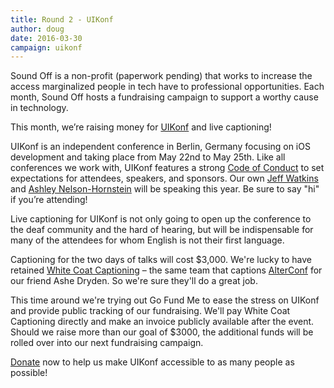 ```yaml
---
title: Round 2 - UIKonf
author: doug
date: 2016-03-30
campaign: uikonf
---
```


Sound Off is a non-profit (paperwork pending) that works to increase the access marginalized people in tech have to professional opportunities. Each month, Sound Off hosts a fundraising campaign to support a worthy cause in technology.

This month, we’re raising money for [UIKonf][uikonf] and live captioning!

UIKonf is an independent conference in Berlin, Germany focusing on iOS development and taking place from May 22nd to May 25th. Like all conferences we work with, UIKonf features a strong [Code of Conduct][uikonf-coc] to set expectations for attendees, speakers, and sponsors. Our own [Jeff Watkins][jeffwatkins] and [Ashley Nelson-Hornstein][ashleynh] will be speaking this year. Be sure to say "hi" if you’re attending!

Live captioning for UIKonf is not only going to open up the conference to the deaf community and the hard of hearing, but will be indispensable for many of the attendees for whom English is not their first language.

Captioning for the two days of talks will cost $3,000. We're lucky to have retained [White Coat Captioning][whitecoat] – the same team that captions [AlterConf](http://alterconf.com) for our friend Ashe Dryden. So we're sure they'll do a great job.

This time around we're trying out Go Fund Me to ease the stress on UIKonf and provide public tracking of our fundraising. We'll pay White Coat Captioning directly and make an invoice publicly available after the event. Should we raise more than our goal of $3000, the additional funds will be rolled over into our next fundraising campaign.

[Donate][donate] now to help us make UIKonf accessible to as many people as possible!

[uikonf]: http://uikonf.com
[uikonf-coc]: http://www.uikonf.com/coc
[whitecoat]: http://www.whitecoatcaptioning.com
[donate]: https://www.gofundme.com/sound-off-uikonf
[jeffwatkins]: https://metrocat.org
[ashleynh]: http://blog.ashleynh.me


